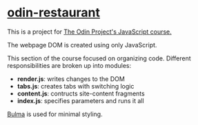 # [odin-restaurant](http://brockmcelroy.com/odin-restaurant/)

This is a project for [The Odin Project's JavaScript course.](https://www.theodinproject.com/courses/javascript)

The webpage DOM is created using only JavaScript.

This section of the course focused on organizing code. Different responsibilities are broken up into modules:

- **render.js**: writes changes to the DOM
- **tabs.js**: creates tabs with switching logic
- **content.js**: contructs site-content fragments
- **index.js**: specifies parameters and runs it all

[Bulma](https://bulma.io) is used for minimal styling.